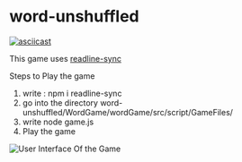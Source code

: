 # word-unshuffled

[![asciicast](https://asciinema.org/a/1gE07ClD9AyD3ikLzaL4MFVpp.png)](https://asciinema.org/a/1gE07ClD9AyD3ikLzaL4MFVpp)

This game uses [readline-sync](https://www.npmjs.com/package/readline-sync)

Steps to Play the game

1. write : npm i readline-sync
2. go into the directory word-unshuffled/WordGame/wordGame/src/script/GameFiles/
3. write node game.js
4. Play the game

![User Interface Of the Game](https://github.com/sidd-92/word-unshuffled/blob/master/UIScreen.PNG)
